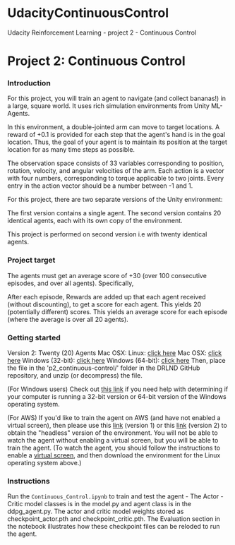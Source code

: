 # UdacityContinuousControl
Udacity Reinforcement Learning - project 2 - Continuous Control


# Project 2: Continuous Control

### Introduction

For this project, you will train an agent to navigate (and collect bananas!) in a large, square world.  It uses rich simulation environments from Unity ML-Agents.


In this environment, a double-jointed arm can move to target locations. A reward of +0.1 is provided for each step that the agent's hand is in the goal location. Thus, the goal of your agent is to maintain its position at the target location for as many time steps as possible.

The observation space consists of 33 variables corresponding to position, rotation, velocity, and angular velocities of the arm. Each action is a vector with four numbers, corresponding to torque applicable to two joints. Every entry in the action vector should be a number between -1 and 1.

For this project, there are  two separate versions of the Unity environment:

The first version contains a single agent.
The second version contains 20 identical agents, each with its own copy of the environment.

This project is performed on second version i.e with twenty identical agents.

### Project target

The agents must get an average score of +30 (over 100 consecutive episodes, and over all agents). Specifically,

After each episode, Rewards are added up that each agent received (without discounting), to get a score for each agent. This yields 20 (potentially different) scores. This yields an average score for each episode (where the average is over all 20 agents).

### Getting started


Version 2: Twenty (20) Agents
Mac OSX: 
Linux: [click here](https://s3-us-west-1.amazonaws.com/udacity-drlnd/P2/Reacher/Reacher_Linux.zip)
Mac OSX: [click here]()
Windows (32-bit): [click here](https://s3-us-west-1.amazonaws.com/udacity-drlnd/P2/Reacher/Reacher.app.zip)
Windows (64-bit): [click here](https://s3-us-west-1.amazonaws.com/udacity-drlnd/P2/Reacher/Reacher_Windows_x86_64.zip)
Then, place the file in the 'p2_continuous-control/' folder in the DRLND GitHub repository, and unzip (or decompress) the file.

(For Windows users) Check out [this link](https://support.microsoft.com/en-us/help/827218/how-to-determine-whether-a-computer-is-running-a-32-bit-version-or-64) if you need help with determining if your computer is running a 32-bit version or 64-bit version of the Windows operating system.

(For AWS) If you'd like to train the agent on AWS (and have not enabled a virtual screen), then please use this [link](https://s3-us-west-1.amazonaws.com/udacity-drlnd/P2/Reacher/one_agent/Reacher_Linux_NoVis.zip) (version 1) or this [link](https://s3-us-west-1.amazonaws.com/udacity-drlnd/P2/Reacher/Reacher_Linux_NoVis.zip) (version 2) to obtain the "headless" version of the environment. You will not be able to watch the agent without enabling a virtual screen, but you will be able to train the agent. (To watch the agent, you should follow the instructions to enable a [virtual screen](https://github.com/Unity-Technologies/ml-agents/blob/master/docs/Training-on-Amazon-Web-Service.md), and then download the environment for the Linux operating system above.)

### Instructions

Run the  `Continuous_Control.ipynb` to train and test the agent - The Actor - Critic model classes is in the model.py and agent class is in the ddpg_agent.py. The actor and critic model weights stored as checkpoint_actor.pth and checkpoint_critic.pth. The Evaluation section in the notebook illustrates how these checkpoint files can be reloded to run the agent. 
